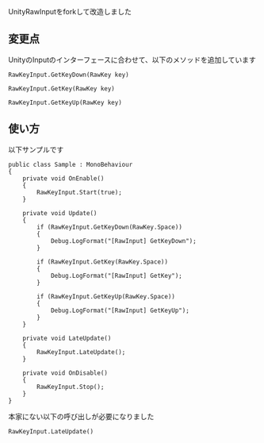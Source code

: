 UnityRawInputをforkして改造しました

## 変更点

UnityのInputのインターフェースに合わせて、以下のメソッドを追加しています

```
RawKeyInput.GetKeyDown(RawKey key)
```
```
RawKeyInput.GetKey(RawKey key)
```
```
RawKeyInput.GetKeyUp(RawKey key)
```

## 使い方

以下サンプルです

```
public class Sample : MonoBehaviour
{
    private void OnEnable()
    {
        RawKeyInput.Start(true);
    }

    private void Update()
    {
        if (RawKeyInput.GetKeyDown(RawKey.Space))
        {
            Debug.LogFormat("[RawInput] GetKeyDown");
        }

        if (RawKeyInput.GetKey(RawKey.Space))
        {
            Debug.LogFormat("[RawInput] GetKey");
        }

        if (RawKeyInput.GetKeyUp(RawKey.Space))
        {
            Debug.LogFormat("[RawInput] GetKeyUp");
        }
    }

    private void LateUpdate()
    {
        RawKeyInput.LateUpdate();
    }

    private void OnDisable()
    {
        RawKeyInput.Stop();
    }
}
```

本家にない以下の呼び出しが必要になりました

```
RawKeyInput.LateUpdate()
```
